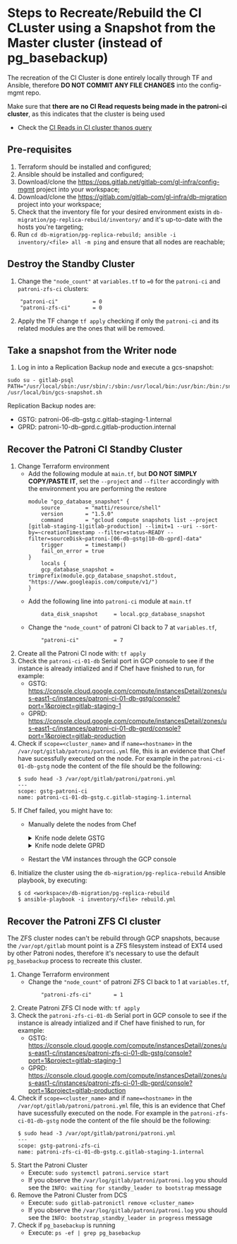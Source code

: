 # Steps to Recreate/Rebuild the CI CLuster using a Snapshot from the Master cluster (instead of pg_basebackup)

The recreation of the CI Cluster is done entirely locally through TF and Ansible, therefore **DO NOT COMMIT ANY FILE CHANGES** into the config-mgmt repo.

Make sure that **there are no CI Read requests being made in the patroni-ci cluster**,  as this indicates that the cluster is being used

- Check the [CI Reads in CI cluster thanos query](https://thanos-query.ops.gitlab.net/graph?g0.expr=(sum(rate(pg_stat_user_tables_idx_tup_fetch%7Benv%3D%22gprd%22%2C%20relname%3D~%22(ci_.*%7Cexternal_pull_requests%7Ctaggings%7Ctags)%22%2Cinstance%3D~%22patroni-ci-.*%22%7D%5B1m%5D))%20by%20(relname%2C%20instance)%20%3E%201)%20and%20on(instance)%20pg_replication_is_replica%3D%3D1&g0.tab=0&g0.stacked=0&g0.range_input=6h&g0.max_source_resolution=0s&g0.deduplicate=1&g0.partial_response=0&g0.store_matches=%5B%5D)

## Pre-requisites

1. Terraform should be installed and configured;
1. Ansible should be installed and configured;
1. Download/clone the https://ops.gitlab.net/gitlab-com/gl-infra/config-mgmt project into your workspace;
1. Download/clone the https://gitlab.com/gitlab-com/gl-infra/db-migration project into your workspace;
1. Check that the inventory file for your desired environment exists in `db-migration/pg-replica-rebuild/inventory/` and it's up-to-date with the hosts you're targeting;
1. Run `cd db-migration/pg-replica-rebuild; ansible -i inventory/<file> all -m ping` and ensure that all nodes are reachable;


## Destroy the Standby Cluster

1. Change the `"node_count"` at `variables.tf` to `=0` for the `patroni-ci` and `patroni-zfs-ci` clusters:
```
    "patroni-ci"           = 0
    "patroni-zfs-ci"       = 0
```

2. Apply the TF change `tf apply` checking if only the `patroni-ci` and its related modules are the ones that will be removed.

## Take a snapshot from the Writer node

1. Log in into a Replication Backup node and execute a gcs-snapshot:
```
sudo su - gitlab-psql
PATH="/usr/local/sbin:/usr/sbin/:/sbin:/usr/local/bin:/usr/bin:/bin:/snap/bin"
/usr/local/bin/gcs-snapshot.sh
```
Replication Backup nodes are:
  - GSTG: patroni-06-db-gstg.c.gitlab-staging-1.internal
  - GPRD: patroni-10-db-gprd.c.gitlab-production.internal

## Recover the Patroni CI Standby Cluster

1. Change Terraform environment 
    - Add the following module at `main.tf`, but **DO NOT SIMPLY COPY/PASTE IT**, set the `--project` and `--filter` accordingly with the environment you are performing the restore
        ```
        module "gcp_database_snapshot" {
            source        = "matti/resource/shell"
            version       = "1.5.0"
            command       = "gcloud compute snapshots list --project [gitlab-staging-1|gitlab-production] --limit=1 --uri --sort-by=~creationTimestamp --filter=status~READY --filter=sourceDisk~patroni-[06-db-gstg|10-db-gprd]-data"
            trigger       = timestamp()
            fail_on_error = true
        }
            locals {
            gcp_database_snapshot = trimprefix(module.gcp_database_snapshot.stdout, "https://www.googleapis.com/compute/v1/")
        }
        ```
    - Add the following line into `patroni-ci` module at `main.tf`
        ```
            data_disk_snapshot     = local.gcp_database_snapshot
        ```
    - Change the `"node_count"` of patroni CI back to 7 at `variables.tf`, 
        ```
            "patroni-ci"           = 7
        ```
1. Create all the Patroni CI node with: `tf apply`
1. Check the `patroni-ci-01-db` Serial port in GCP console to see if the instance is already intialized and if Chef have finished to run, for example:
   - GSTG: https://console.cloud.google.com/compute/instancesDetail/zones/us-east1-c/instances/patroni-ci-01-db-gstg/console?port=1&project=gitlab-staging-1
   - GPRD: https://console.cloud.google.com/compute/instancesDetail/zones/us-east1-c/instances/patroni-ci-01-db-gprd/console?port=1&project=gitlab-production
1. Check if `scope=<cluster_name>` and if `name=<hostname>` in the `/var/opt/gitlab/patroni/patroni.yml` file, this is an evidence that Chef have sucessfully executed on the node. For example in the `patroni-ci-01-db-gstg` node the content of the file should be the following:
    ```
    $ sudo head -3 /var/opt/gitlab/patroni/patroni.yml
    ---
    scope: gstg-patroni-ci
    name: patroni-ci-01-db-gstg.c.gitlab-staging-1.internal
    ```
1. If Chef failed, you might have to:
    - Manually delete the nodes from Chef
        <details><summary>Knife node delete GSTG</summary>

        ```
        knife node delete patroni-ci-01-db-gstg.c.gitlab-staging-1.internal
        knife node delete patroni-ci-02-db-gstg.c.gitlab-staging-1.internal
        knife node delete patroni-ci-03-db-gstg.c.gitlab-staging-1.internal
        knife node delete patroni-ci-04-db-gstg.c.gitlab-staging-1.internal
        knife node delete patroni-ci-05-db-gstg.c.gitlab-staging-1.internal
        knife node delete patroni-ci-06-db-gstg.c.gitlab-staging-1.internal
        knife node delete patroni-ci-07-db-gstg.c.gitlab-staging-1.internal
        knife node delete patroni-zfs-ci-01-db-gstg.c.gitlab-staging-1.internal
        knife client delete patroni-ci-01-db-gstg.c.gitlab-staging-1.internal
        knife client delete patroni-ci-02-db-gstg.c.gitlab-staging-1.internal
        knife client delete patroni-ci-03-db-gstg.c.gitlab-staging-1.internal
        knife client delete patroni-ci-04-db-gstg.c.gitlab-staging-1.internal
        knife client delete patroni-ci-05-db-gstg.c.gitlab-staging-1.internal
        knife client delete patroni-ci-06-db-gstg.c.gitlab-staging-1.internal
        knife client delete patroni-ci-07-db-gstg.c.gitlab-staging-1.internal
        knife client delete patroni-zfs-ci-01-db-gstg.c.gitlab-staging-1.internal
        ````

        </details>
        <details><summary>Knife node delete GPRD</summary>

        ```
        knife node delete patroni-ci-01-db-gprd.c.gitlab-production.internal
        knife node delete patroni-ci-02-db-gprd.c.gitlab-production.internal
        knife node delete patroni-ci-03-db-gprd.c.gitlab-production.internal
        knife node delete patroni-ci-04-db-gprd.c.gitlab-production.internal
        knife node delete patroni-ci-05-db-gprd.c.gitlab-production.internal
        knife node delete patroni-ci-06-db-gprd.c.gitlab-production.internal
        knife node delete patroni-ci-07-db-gprd.c.gitlab-production.internal
        knife node delete patroni-zfs-ci-01-db-gprd.c.gitlab-production.internal
        knife client delete patroni-ci-01-db-gprd.c.gitlab-production.internal
        knife client delete patroni-ci-02-db-gprd.c.gitlab-production.internal
        knife client delete patroni-ci-03-db-gprd.c.gitlab-production.internal
        knife client delete patroni-ci-04-db-gprd.c.gitlab-production.internal
        knife client delete patroni-ci-05-db-gprd.c.gitlab-production.internal
        knife client delete patroni-ci-06-db-gprd.c.gitlab-production.internal
        knife client delete patroni-ci-07-db-gprd.c.gitlab-production.internal
        knife client delete patroni-zfs-ci-01-db-gprd.c.gitlab-production.internal
        ````

        </details>
    - Restart the VM instances through the GCP console
1. Initialize the cluster using the `db-migration/pg-replica-rebuild` Ansible playbook, by executing:
    ```
    $ cd <workspace>/db-migration/pg-replica-rebuild
    $ ansible-playbook -i inventory/<file> rebuild.yml
    ```

## Recover the Patroni ZFS CI cluster

The ZFS cluster nodes can't be rebuild through GCP snapshots, because the `/var/opt/gitlab` mount point is a ZFS filesystem instead of EXT4 used by other Patroni nodes, therefore it's necessary to use the default `pg_basebackup` process to recreate this cluster.

1. Change Terraform environment 
    - Change the `"node_count"` of patroni ZFS CI back to 1 at `variables.tf`, 
        ```
            "patroni-zfs-ci"       = 1
        ```
1. Create Patroni ZFS CI node with: `tf apply`
1. Check the `patroni-zfs-ci-01-db` Serial port in GCP console to see if the instance is already intialized and if Chef have finished to run, for example:
   - GSTG: https://console.cloud.google.com/compute/instancesDetail/zones/us-east1-c/instances/patroni-zfs-ci-01-db-gstg/console?port=1&project=gitlab-staging-1
   - GPRD: https://console.cloud.google.com/compute/instancesDetail/zones/us-east1-c/instances/patroni-zfs-ci-01-db-gprd/console?port=1&project=gitlab-production
1. Check if `scope=<cluster_name>` and if `name=<hostname>` in the `/var/opt/gitlab/patroni/patroni.yml` file, this is an evidence that Chef have sucessfully executed on the node. For example in the `patroni-zfs-ci-01-db-gstg` node the content of the file should be the following:
    ```
    $ sudo head -3 /var/opt/gitlab/patroni/patroni.yml
    ---
    scope: gstg-patroni-zfs-ci
    name: patroni-zfs-ci-01-db-gstg.c.gitlab-staging-1.internal
    ```
1. Start the Patroni Cluster
    - Execute: `sudo systemctl patroni.service start`
    - If you observe the `/var/log/gitlab/patroni/patroni.log` you should see the `INFO: waiting for standby_leader to bootstrap` message
1. Remove the Patroni Cluster from DCS
    - Execute: `sudo gitlab-patronictl remove <cluster_name>`
    - If you observe the `/var/log/gitlab/patroni/patroni.log` you should see the `INFO: bootstrap_standby_leader in progress` message
6. Check if `pg_basebackup` is running 
    - Execute: `ps -ef | grep pg_basebackup` 
